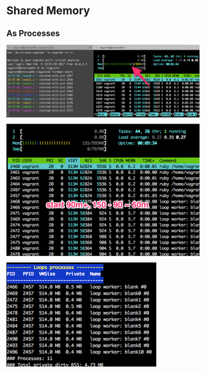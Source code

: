 # Shared Memory

## As Processes

![Alt text](shared-memory-as-processes.png?raw=true "Title")

![Alt text](shared-memory-as-group.png?raw=true "Title")

![Alt text](shared-memory-as-group-stats.png?raw=true "Title")
